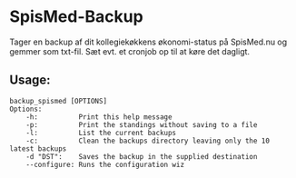 # SpisMed-Backup
Tager en backup af dit kollegiekøkkens økonomi-status på SpisMed.nu og gemmer som txt-fil.
Sæt evt. et cronjob op til at køre det dagligt.

## Usage: 
```
backup_spismed [OPTIONS]
Options:
    -h:          Print this help message
    -p:          Print the standings without saving to a file
    -l:          List the current backups
    -c:          Clean the backups directory leaving only the 10 latest backups
    -d "DST":    Saves the backup in the supplied destination
    --configure: Runs the configuration wiz
```
